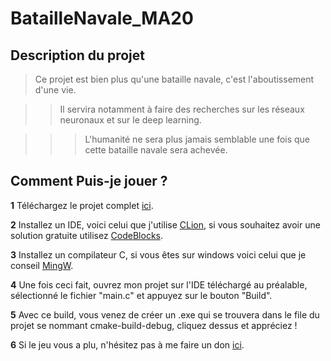 
# BatailleNavale_MA20

## Description du projet

> Ce projet est bien plus qu'une bataille navale, c'est l'aboutissement d'une vie.

>> Il servira notamment à faire des recherches sur les réseaux neuronaux et sur le deep learning.

>>> L'humanité ne sera plus jamais semblable une fois que cette bataille navale sera achevée.

  

## Comment Puis-je jouer ?

  **1** Téléchargez le projet complet [ici](https://github.com/MaxenceMarinCPNV/BatailleNavale_MA20).

  **2** Installez un IDE, voici celui que j'utilise [CLion](https://www.jetbrains.com/clion/promo/?gclid=CjwKCAjwmKLzBRBeEiwACCVihldhEYDfQny_9mlKESCSiVf8C7UjgZywOP18ucJROcQ8OlgfFpbPbBoCcsEQAvD_BwE&gclsrc=aw.ds), si vous souhaitez avoir une solution gratuite utilisez [CodeBlocks](http://www.codeblocks.org/).
  	
  **3** Installez un compilateur C, si vous êtes sur windows voici celui que je conseil [MingW](https://osdn.net/projects/mingw/releases/).

  **4** Une fois ceci fait, ouvrez mon projet sur l'IDE téléchargé au préalable, sélectionné le fichier "main.c" et appuyez sur le bouton "Build".

  **5** Avec ce build, vous venez de créer un .exe qui se trouvera dans le file du projet se nommant cmake-build-debug, cliquez dessus et appréciez !

**6** Si le jeu vous a plu, n'hésitez pas à me faire un don [ici](https://www.paypal.me/popbobsexdupe).

##
